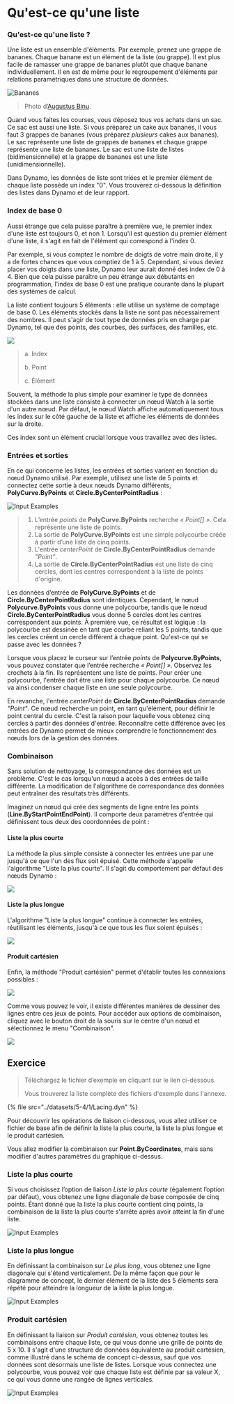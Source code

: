 # Qu'est-ce qu'une liste

### Qu'est-ce qu'une liste ?

Une liste est un ensemble d'éléments. Par exemple, prenez une grappe de bananes. Chaque banane est un élément de la liste (ou grappe). Il est plus facile de ramasser une grappe de bananes plutôt que chaque banane individuellement. Il en est de même pour le regroupement d'éléments par relations paramétriques dans une structure de données.

![Bananes](../images/5-4/1/Bananas\_white\_background\_DS.jpg)

> Photo d’[Augustus Binu](https://commons.wikimedia.org/wiki/File:Bananas\_white\_background\_DS.jpg?fastcci\_from=11404890\&c1=11404890\&d1=15\&s=200\&a=list).

Quand vous faites les courses, vous déposez tous vos achats dans un sac. Ce sac est aussi une liste. Si vous préparez un cake aux bananes, il vous faut 3 grappes de bananes (vous préparez _plusieurs_ cakes aux bananes). Le sac représente une liste de grappes de bananes et chaque grappe représente une liste de bananes. Le sac est une liste de listes (bidimensionnelle) et la grappe de bananes est une liste (unidimensionnelle).

Dans Dynamo, les données de liste sont triées et le premier élément de chaque liste possède un index "0". Vous trouverez ci-dessous la définition des listes dans Dynamo et de leur rapport.

### Index de base 0

Aussi étrange que cela puisse paraître à première vue, le premier index d'une liste est toujours 0, et non 1. Lorsqu'il est question du premier élément d'une liste, il s'agit en fait de l'élément qui correspond à l'index 0.

Par exemple, si vous comptez le nombre de doigts de votre main droite, il y a de fortes chances que vous comptiez de 1 à 5. Cependant, si vous deviez placer vos doigts dans une liste, Dynamo leur aurait donné des index de 0 à 4. Bien que cela puisse paraître un peu étrange aux débutants en programmation, l'index de base 0 est une pratique courante dans la plupart des systèmes de calcul.

La liste contient toujours 5 éléments : elle utilise un système de comptage de base 0. Les éléments stockés dans la liste ne sont pas nécessairement des nombres. Il peut s'agir de tout type de données pris en charge par Dynamo, tel que des points, des courbes, des surfaces, des familles, etc.

![](<../images/5-4/1/what's a list - zero based indices.jpg>)

> a. Index
>
> b. Point
>
> c. Élément

Souvent, la méthode la plus simple pour examiner le type de données stockées dans une liste consiste à connecter un nœud Watch à la sortie d'un autre nœud. Par défaut, le nœud Watch affiche automatiquement tous les index sur le côté gauche de la liste et affiche les éléments de données sur la droite.

Ces index sont un élément crucial lorsque vous travaillez avec des listes.

### Entrées et sorties

En ce qui concerne les listes, les entrées et sorties varient en fonction du nœud Dynamo utilisé. Par exemple, utilisez une liste de 5 points et connectez cette sortie à deux nœuds Dynamo différents, **PolyCurve.ByPoints** et **Circle.ByCenterPointRadius** :

![Input Examples](<../images/5-4/1/what's a list - inputs and outputs.jpg>)

> 1. L’entrée _points_ de **PolyCurve.ByPoints** recherche _« Point\[] »_. Cela représente une liste de points.
> 2. La sortie de **PolyCurve.ByPoints** est une simple polycourbe créée à partir d’une liste de cinq points.
> 3. L'entrée _centerPoint_ de **Circle.ByCenterPointRadius** demande _"Point"_.
> 4. La sortie de **Circle.ByCenterPointRadius** est une liste de cinq cercles, dont les centres correspondent à la liste de points d'origine.

Les données d’entrée de **PolyCurve.ByPoints** et de **Circle.ByCenterPointRadius** sont identiques. Cependant, le nœud **Polycurve.ByPoints** vous donne une polycourbe, tandis que le nœud **Circle.ByCenterPointRadius** vous donne 5 cercles dont les centres correspondent aux points. À première vue, ce résultat est logique : la polycourbe est dessinée en tant que courbe reliant les 5 points, tandis que les cercles créent un cercle différent à chaque point. Qu'est-ce qui se passe avec les données ?

Lorsque vous placez le curseur sur l’entrée _points_ de **Polycurve.ByPoints**, vous pouvez constater que l’entrée recherche _« Point\[] »_. Observez les crochets à la fin. Ils représentent une liste de points. Pour créer une polycourbe, l'entrée doit être une liste pour chaque polycourbe. Ce nœud va ainsi condenser chaque liste en une seule polycourbe.

En revanche, l'entrée _centerPoint_ de **Circle.ByCenterPointRadius** demande _"Point"_. Ce nœud recherche un point, en tant qu'élément, pour définir le point central du cercle. C'est la raison pour laquelle vous obtenez cinq cercles à partir des données d'entrée. Reconnaître cette différence avec les entrées de Dynamo permet de mieux comprendre le fonctionnement des nœuds lors de la gestion des données.

### Combinaison

Sans solution de nettoyage, la correspondance des données est un problème. C'est le cas lorsqu'un nœud a accès à des entrées de taille différente. La modification de l'algorithme de correspondance des données peut entraîner des résultats très différents.

Imaginez un nœud qui crée des segments de ligne entre les points (**Line.ByStartPointEndPoint**). Il comporte deux paramètres d'entrée qui définissent tous deux des coordonnées de point :

#### Liste la plus courte

La méthode la plus simple consiste à connecter les entrées une par une jusqu'à ce que l'un des flux soit épuisé. Cette méthode s'appelle l'algorithme "Liste la plus courte". Il s'agit du comportement par défaut des nœuds Dynamo :

![](<../images/5-4/1/what's a list - lacing - shortest.jpg>)

#### Liste la plus longue

L'algorithme "Liste la plus longue" continue à connecter les entrées, réutilisant les éléments, jusqu'à ce que tous les flux soient épuisés :

![](<../images/5-4/1/what's a list - lacing - longest.jpg>)

#### Produit cartésien

Enfin, la méthode "Produit cartésien" permet d'établir toutes les connexions possibles :

![](<../images/5-4/1/what's a list - lacing - cross.jpg>)

Comme vous pouvez le voir, il existe différentes manières de dessiner des lignes entre ces jeux de points. Pour accéder aux options de combinaison, cliquez avec le bouton droit de la souris sur le centre d'un nœud et sélectionnez le menu "Combinaison".

![](<../images/5-4/1/what's a list - right click lacing opt.jpg>)

## Exercice

> Téléchargez le fichier d’exemple en cliquant sur le lien ci-dessous.
>
> Vous trouverez la liste complète des fichiers d'exemple dans l'annexe.

{% file src="../datasets/5-4/1/Lacing.dyn" %}

Pour découvrir les opérations de liaison ci-dessous, vous allez utiliser ce fichier de base afin de définir la liste la plus courte, la liste la plus longue et le produit cartésien.

Vous allez modifier la combinaison sur **Point.ByCoordinates**, mais sans modifier d'autres paramètres du graphique ci-dessus.

### Liste la plus courte

Si vous choisissez l’option de liaison _Liste la plus courte_ (également l’option par défaut), vous obtenez une ligne diagonale de base composée de cinq points. Étant donné que la liste la plus courte contient cinq points, la combinaison de la liste la plus courte s'arrête après avoir atteint la fin d'une liste.

![Input Examples](<../images/5-4/1/what's a list - lacing exercise 01.jpg>)

### **Liste la plus longue**

En définissant la combinaison sur _Le plus long_, vous obtenez une ligne diagonale qui s'étend verticalement. De la même façon que pour le diagramme de concept, le dernier élément de la liste des 5 éléments sera répété pour atteindre la longueur de la liste la plus longue.

![Input Examples](<../images/5-4/1/what's a list - lacing exercise 02.jpg>)

### **Produit cartésien**

En définissant la liaison sur _Produit cartésien_, vous obtenez toutes les combinaisons entre chaque liste, ce qui vous donne une grille de points de 5 x 10.
Il s'agit d'une structure de données équivalente au produit cartésien, comme illustré dans le schéma de concept ci-dessus, sauf que vos données sont désormais une liste de listes. Lorsque vous connectez une polycourbe, vous pouvez voir que chaque liste est définie par sa valeur X, ce qui vous donne une rangée de lignes verticales.

![Input Examples](<../images/5-4/1/what's a list - lacing exercise 03.jpg>)
